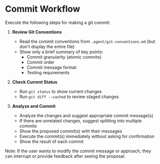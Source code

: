 # Commit Workflow

Execute the following steps for making a git commit:

1. **Review Git Conventions**
   - Read the commit conventions from `.agent/git-conventions.md` (but don't display the entire file)
   - Show only a brief summary of key points:
     - Commit granularity (atomic commits)
     - Commit order
     - Commit message format
     - Testing requirements

2. **Check Current Status**
   - Run `git status` to show current changes
   - Run `git diff --cached` to review staged changes

3. **Analyze and Commit**
   - Analyze the changes and suggest appropriate commit message(s)
   - If there are unrelated changes, suggest splitting into multiple commits
   - Show the proposed commit(s) with their messages
   - Execute the commit(s) immediately without asking for confirmation
   - Show the result of each commit

Note: If the user wants to modify the commit message or approach, they can interrupt or provide feedback after seeing the proposal.